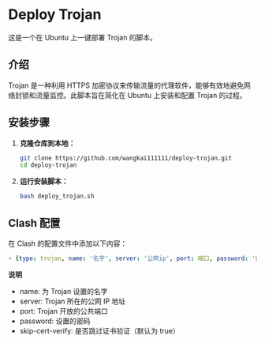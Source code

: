 # Deploy Trojan

这是一个在 Ubuntu 上一键部署 Trojan 的脚本。

## 介绍

Trojan 是一种利用 HTTPS 加密协议来传输流量的代理软件，能够有效地避免网络封锁和流量监控。此脚本旨在简化在 Ubuntu 上安装和配置 Trojan 的过程。

## 安装步骤

1. **克隆仓库到本地：**

    ```bash
    git clone https://github.com/wangkai111111/deploy-trojan.git
    cd deploy-trojan
    ```

2. **运行安装脚本：**

    ```bash
    bash deploy_trojan.sh
    ```

## Clash 配置

在 Clash 的配置文件中添加以下内容：

```yaml
- {type: trojan, name: '名字', server: '公网ip', port: 端口, password: '密码', skip-cert-verify: true}
```
**说明**
- name: 为 Trojan 设置的名字
- server: Trojan 所在的公网 IP 地址
- port: Trojan 开放的公共端口
- password: 设置的密码
- skip-cert-verify: 是否跳过证书验证（默认为 true）
